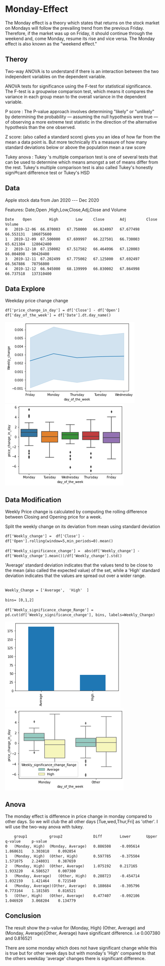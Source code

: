 # Monday-Effect

The Monday effect is a theory which states that returns on the stock market on Mondays will follow the prevailing trend from the previous Friday. Therefore, if the market was up on Friday, it should continue through the weekend and, come Monday, resume its rise and vice versa. The Monday effect is also known as the "weekend effect."

## Theroy

Two-way ANOVA is to understand if there is an interaction between the two independent variables on the dependent variable. 

ANOVA tests for significance using the F-test for statistical significance. The F-test is a groupwise comparison test, which means it compares the variance in each group mean to the overall variance in the dependent variable.

P score : The P-value approach involves determining "likely" or "unlikely" by determining the probability — assuming the null hypothesis were true — of observing a more extreme test statistic in the direction of the alternative hypothesis than the one observed.

Z score: (also called a standard score) gives you an idea of how far from the mean a data point is. But more technically it’s a measure of how many standard deviations below or above the population mean a raw score

Tukey anova : Tukey 's multiple comparison test is one of several tests that can be used to determine which means amongst a set of means differ from the rest. Tukey's multiple comparison test is also called Tukey's honestly signi®cant difference test or Tukey's HSD

## Data
Apple stock data from Jan 2020 --- Dec 2020 

Features: Date,Open	,High,Low,Close,Adj,Close and Volume

```
Date	Open		High		Low		Close		Adj 		Close		Volume
0	2019-12-06	66.870003	67.750000	66.824997	67.677498	66.553131	106075600
1	2019-12-09	67.500000	67.699997	66.227501	66.730003	65.621384	128042400
2	2019-12-10	67.150002	67.517502	66.464996	67.120003	66.004898	90420400
3	2019-12-11	67.202499	67.775002	67.125000	67.692497	66.567886	78756800
4	2019-12-12	66.945000	68.139999	66.830002	67.864998	66.737518	137310400
```

## Data Explore

Weekday price change change 

```
df['price_change_in_day'] = df['Close'] - df['Open']
df['day_of_the_week'] = df['Date'].dt.day_name()
```

![image](exploration.png)
![image](exploration1.png)

## Data Modification

Weekly Price change is calculated by computing the rolling difference between Closing and Opening price for a week. 

Split the weekly change on its deviation from mean using standard deviation 
```
df['Weekly_change'] =  df['Close'] - df['Open'].rolling(window=5,min_periods=0).mean() 

df['Weekly_significance_change'] =  abs(df['Weekly_change'] - df['Weekly_change'].mean())/df['Weekly_change'].std()

```

'Average' standard deviation indicates that the values tend to be close to the mean (also called the expected value) of the set, while a 'High' standard deviation indicates that the values are spread out over a wider range.

```

Weekly_Change = ['Average',  'High'  ]

bins= [0,1,2]

df['Weekly_significance_change_Range'] = pd.cut(df['Weekly_significance_change'], bins, labels=Weekly_Change)

```
![image](Average_high.png)
![image](Average_high1.png)



## Anova

The monday effect is difference	in price change in monday compared to other days. So we will club the all other days [Tue,wed,Thur,Fri] as 'other'. I will use the two-way anova with tukey.

```
	group1			group2				Diff		Lower		Upper		q-value		p-value
0	(Monday, High)	(Monday, Average)	0.886508	-0.095614	1.868631	3.303818	0.092854
1	(Monday, High)	(Other, High)	    0.597785	-0.375504	1.571075	2.248031	0.387659
2	(Monday, High)	(Other, Average)	1.075192	0.217165	1.933220	4.586527	0.007380
3	(Monday, Average) 	(Other, High)	0.288723	-0.454714	1.032159	1.421464	0.721540
4	(Monday, Average)(Other, Average)	0.188684	-0.395796	0.773164	1.181585	0.816521
5	(Other, High)	(Other, Average)	0.477407	-0.092106	1.046920	3.068204	0.134779
```

## Conclusion
The result show the p-value for  (Monday, High)  (Other, Average) and (Monday, Average)(Other, Average) have significant difference. i.e 0.007380 and 0.816521

There are some monday which does not have significant change while this is true but for other week days but with monday's 'High' compared to that the others weekday 'average' changes there is significant difference. 
